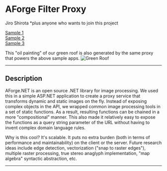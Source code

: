 AForge Filter Proxy
========

Jiro Shirota
*plus anyone who wants to join this project

[Sample 1](http://jshirota.github.io/TechTrek_Idol_2014/index.html?url=http://server.arcgisonline.com/arcgis/rest/services/ESRI_Imagery_World_2D/MapServer)  
[Sample 2](http://jshirota.github.io/TechTrek_Idol_2014/index.html?url=http://jshirota.github.io/TechTrek_Idol_2014/index.html?url=http://sampleserver6.arcgisonline.com/arcgis/rest/services/Toronto/ImageServer)  
[Sample 3](http://jshirota.github.io/TechTrek_Idol_2014/index.html?url=http://server.arcgisonline.com/arcgis/rest/services/NatGeo_World_Map/MapServer)

This "oil painting" of our green roof is also generated by the same proxy that powers the above sample apps.
![Green Roof](http://jshirota.com/esri/Proxy.ashx?http://www.esri.ca/sites/default/files/styles/events_focal/public/gen_page_company/Company.jpg?filters=OilPainting();SaturationCorrection(-0.2);)

----

## Description

AForge.NET is an open source .NET library for image processing.  We used this in a simple ASP.NET application to create a proxy service that transforms dynamic and static images on the fly.  Instead of exposing complex objects in the API, we wrapped common image processing tools in a set of static functions.  As a result, resulting functions can be chained in a more "compositional" manner.  This also made it relatively easy to expose the functions as a query string parameter of the URL without having to invent complex domain language rules.

Why is this cool?  It's scalable.  It puts no extra burden (both in terms of performance and maintainability) on the client or the server.  Future research ideas include edge detection, vectorization ("snap to raster edges"), multiple raster processing, true stereo anaglyph implementation, "map algebra" syntactic abstraction, etc.

----
